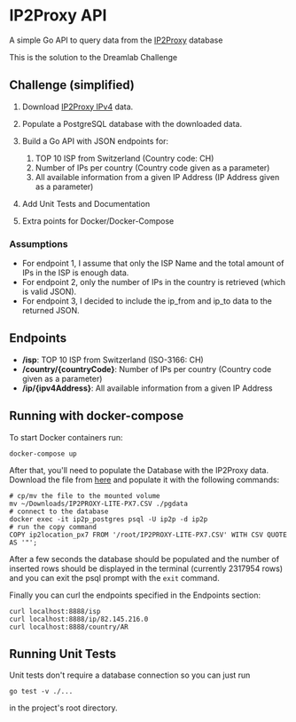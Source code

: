 # IP2Proxy API

A simple Go API to query data from the [IP2Proxy](https://lite.ip2location.com/database/px7-ip-proxytype-country-region-city-isp-domain-usagetype-asn) database

This is the solution to the Dreamlab Challenge

## Challenge (simplified)

1. Download [IP2Proxy IPv4](https://lite.ip2location.com/database/px7-ip-proxytype-country-region-city-isp-domain-usagetype-asn) data.
2. Populate a PostgreSQL database with the downloaded data.
3. Build a Go API with JSON endpoints for:

    1. TOP 10 ISP from Switzerland (Country code: CH)
    2. Number of IPs per country (Country code given as a parameter)
    3. All available information from a given IP Address (IP Address given as a parameter)

4. Add Unit Tests and Documentation
5. Extra points for Docker/Docker-Compose


### Assumptions

* For endpoint 1, I assume that only the ISP Name and the total amount of IPs in the ISP is enough data.
* For endpoint 2, only the number of IPs in the country is retrieved (which is valid JSON).
* For endpoint 3, I decided to include the ip_from and ip_to data to the returned JSON.

## Endpoints

* **/isp**: TOP 10 ISP from Switzerland (ISO-3166: CH)
* **/country/{countryCode}**: Number of IPs per country (Country code given as a parameter)
* **/ip/{ipv4Address}**: All available information from a given IP Address

## Running with docker-compose

To start Docker containers run:

```
docker-compose up
```

After that, you'll need to populate the Database with the IP2Proxy data.
Download the file from [here](https://lite.ip2location.com/database/px7-ip-proxytype-country-region-city-isp-domain-usagetype-asn) and populate it with the following commands:

```
# cp/mv the file to the mounted volume
mv ~/Downloads/IP2PROXY-LITE-PX7.CSV ./pgdata
# connect to the database
docker exec -it ip2p_postgres psql -U ip2p -d ip2p 
# run the copy command
COPY ip2location_px7 FROM '/root/IP2PROXY-LITE-PX7.CSV' WITH CSV QUOTE AS '"';
```

After a few seconds the database should be populated and the number of inserted rows should be displayed in the
terminal (currently 2317954 rows) and you can exit the psql prompt with the `exit` command.

Finally you can curl the endpoints specified in the Endpoints section:

``` 
curl localhost:8888/isp
curl localhost:8888/ip/82.145.216.0
curl localhost:8888/country/AR
``` 

## Running Unit Tests

Unit tests don't require a database connection so you can just run

```
go test -v ./...
```

in the project's root directory.
